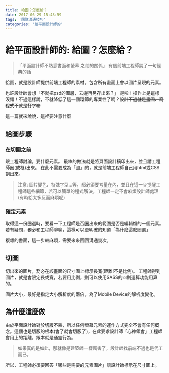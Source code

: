 ```yaml
---
title: 給圖？怎麼給？
date: 2017-06-29 15:43:59
tags: '團隊溝通技巧'
categories: '給平面設計師的'
---
```


# 給平面設計師的: 給圖？怎麼給？

> 「平面設計師不熟悉書面和螢幕 之間的關係」
> 有個前端工程師說了一句經典的話

給圖，就是設計師提供前端工程師的素材，包含所有畫面上會以圖片呈現的元素。

也許設計師會想「不就把psd的圖層，去邊再另存出來？」
是啦！操作上是這樣沒錯！不過這樣說，不就降低了這一個環節的專業性了嗎？~~設計不過就是畫圖、寫程式不就是打字嘛~~

這一篇就來說說，這裡要注意什麼

## 給圖步驟
### 在切圖之前

跟工程師討論，要什麼元素。
最棒的做法就是將頁面設計稿印出來，並且請工程師圈(或框)出來。
在此不需要成為「圖」的，就是前端工程師自己用html或CSS刻出來。

> 注意: 圖片變色、特殊字型...等，都必須要考量在內，並且在這一步提醒工程師這些細節，若可以簡單的程式解決，工程師一定不會麻煩設計師處理(有時給太多反而麻煩呢)

### 確定元素

取得這一份圈選時，要看一下工程師是否圈出來的範圍是否是編輯檔的一個元素。
若有疑問，務必和工程師聊聊，這樣可以更明確的知道「為什麼這麼圈選」

複雜的書面，這一步較麻煩，需要來來回回溝通幾次。

## 切圖

切出來的圖片，務必在該畫面的尺寸圖上標示長寬(距離!不是比例)。
工程師得到圖片，就是會限定長或寬，若要用比例，則可以使用SASS的四則運算功能用算的。

圖片大小，最好是指定大小解析度的兩倍，為了Mobile Device的解析度變化。

## 為什麼這麼做

由於平面設計師對於切版不熟，所以任何螢幕元素的運作方式完全不會有任何概念。這個也是切版的根本(會了就會切版了)，在此要求設計師「心神領會」工程師會用上的距離，跟本就是通靈行為。

> 如果真的是如此，那就像是建築師一樣厲害了，設計師找前端不過也是代工而已。

所以，工程師必須要回答「哪些是需要的元素圖片」讓設計師標示在尺寸圖上。
